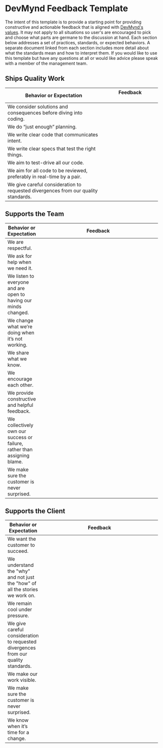 # DevMynd Feedback Template

The intent of this template is to provide a starting point for providing constructive and actionable feedback that is aligned with [DevMynd's values](https://github.com/devmynd/handbook/blob/master/Values.md).  It may not apply to all situations so user's are encouraged to pick and choose what parts are germane to the discussion at hand.  Each section below addresses a set of practices, standards, or expected behaviors.  A separate document linked from each section includes more detail about what the standards mean and how to interpret them.  If you would like to use this template but have any questions at all or would like advice please speak with a member of the management team.

## Ships Quality Work

<table>
  <thead>
    <tr>
      <th>Behavior or Expectation</th>
      <th>Feedback &nbsp;&nbsp;&nbsp;&nbsp;&nbsp;&nbsp;&nbsp;&nbsp;&nbsp;&nbsp;&nbsp;&nbsp;&nbsp;&nbsp;&nbsp;&nbsp;&nbsp;&nbsp;&nbsp;&nbsp;&nbsp;&nbsp;&nbsp;&nbsp;&nbsp;&nbsp;&nbsp;&nbsp;&nbsp;&nbsp;&nbsp;&nbsp;</th>
    </tr>
  </thead>
  <tbody>
    <tr>
      <td>We consider solutions and consequences before diving into coding.</td>
      <td></td>
    </tr>
    <tr>
      <td>We do “just enough” planning.</td>
      <td></td>
    </tr>
    <tr>
      <td>We write clear code that communicates intent.</td>
      <td></td>
    </tr>
    <tr>
      <td>We write clear specs that test the right things.</td>
      <td></td>
    </tr>
    <tr>
      <td>We aim to test-drive all our code.</td>
      <td></td>
    </tr>
    <tr>
      <td>We aim for all code to be reviewed, preferably in real-time by a pair.</td>
      <td></td>
    </tr>
    <tr>
      <td>We give careful consideration to requested divergences from our quality standards.</td>
      <td></td>
    </tr>
  </tbody>
</table>

## Supports the Team

<table>
  <thead>
    <tr>
      <th>Behavior or Expectation</th>
      <th style="width: 500px;">Feedback</th>
    </tr>
  </thead>
  <tbody>
    <tr>
      <td>We are respectful.</td>
      <td></td>
    </tr>
    <tr>
      <td>We ask for help when we need it.</td>
      <td></td>
    </tr>
    <tr>
      <td>We listen to everyone and are open to having our minds changed.</td>
      <td></td>
    </tr>
    <tr>
      <td>We change what we’re doing when it’s not working.</td>
      <td></td>
    </tr>
    <tr>
      <td>We share what we know.</td>
      <td></td>
    </tr>
    <tr>
      <td>We encourage each other.</td>
      <td></td>
    </tr>
    <tr>
      <td>We provide constructive and helpful feedback.</td>
      <td></td>
    </tr>
    <tr>
      <td>We collectively own our success or failure, rather than assigning blame.</td>
      <td></td>
    </tr>
    <tr>
      <td>We make sure the customer is never surprised.</td>
      <td></td>
    </tr>
  </tbody>
</table>

## Supports the Client

<table>
  <thead>
    <tr>
      <th>Behavior or Expectation</th>
      <th style="width: 500px;">Feedback</th>
    </tr>
  </thead>
  <tbody>
    <tr>
      <td>We want the customer to succeed.</td>
      <td></td>
    </tr>
    <tr>
      <td>We understand the "why" and not just the "how" of all the stories we work on.</td>
      <td></td>
    </tr>
    <tr>
      <td>We remain cool under pressure.</td>
      <td></td>
    </tr>
    <tr>
      <td>We give careful consideration to requested divergences from our quality standards.</td>
      <td></td>
    </tr>
    <tr>
      <td>We make our work visible.</td>
      <td></td>
    </tr>
    <tr>
      <td>We make sure the customer is never surprised.</td>
      <td></td>
    </tr>
    <tr>
      <td>We know when it’s time for a change.</td>
      <td></td>
    </tr>
  </tbody>
</table>
